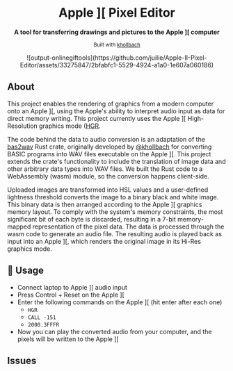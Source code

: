 <div align="center">

  <h1>Apple ][ Pixel Editor</h1>

  <strong>A tool for transferring drawings and pictures to the Apple ][ computer</strong>

  <sub>Built with <a href="https://github.com/khollbach">khollbach</a></sub>
</div>

<div align="center">
  ![output-onlinegiftools](https://github.com/juilie/Apple-II-Pixel-Editor/assets/33275847/2bfabfc1-5529-4924-a1a0-1e607a060186)
</div>

## About

This project enables the rendering of graphics from a modern computer onto an Apple ]\[, using the Apple's ability to interpret audio input as data for direct memory writing. This project currently uses the Apple \]\[ High-Resolution graphics mode ([HGR](https://en.wikipedia.org/wiki/Apple_II_graphics#High-Resolution_(Hi-Res)_graphics).

The code behind the data to audio conversion is an adaptation of the [bas2wav](https://github.com/khollbach/bas2wav) Rust crate, originally developed by [@khollbach](https://github.com/khollbach) for converting BASIC programs into WAV files executable on the Apple ][. This project extends the crate's functionality to include the translation of image data and other arbitrary data types into WAV files. We built the Rust code to a WebAssembly (wasm) module, so the conversion happens client-side.

Uploaded images are transformed into HSL values and a user-defined lightness threshold converts the image to a binary black and white image. This binary data is then arranged according to the Apple ]\[ graphics memory layout. To comply with the system's memory constraints, the most significant bit of each byte is discarded, resulting in a 7-bit memory-mapped representation of the pixel data. The data is processed through the wasm code to generate an audio file. The resulting audio is played back as input into an Apple ][, which renders the original image in its Hi-Res graphics mode.

## 🚴 Usage
- Connect laptop to Apple \]\[ audio input
- Press Control + Reset on the Apple \]\[
- Enter the following commands on the Apple \]\[ (hit enter after each one)
  - <code>HGR</code>
  - <code>CALL -151</code>
  - <code>2000.3FFFR</code>
- Now you can play the converted audio from your computer, and the pixels will be written to the Apple \]\[ 

## Issues
